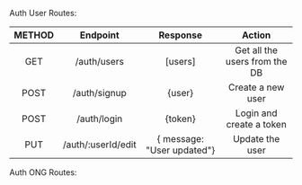 Auth User Routes:

| METHOD  | Endpoint      | Response  | Action                        |
|:-------:|:-------------:|:---------:|:-----------------------------:|
| GET     | /auth/users   | [users]   | Get all the users from the DB |
| POST    | /auth/signup  |  {user}   | Create a new user             |
| POST    | /auth/login   |  {token}  | Login and create a token      |
| PUT     | /auth/:userId/edit | { message: "User updated"} | Update the user |

Auth ONG Routes:

